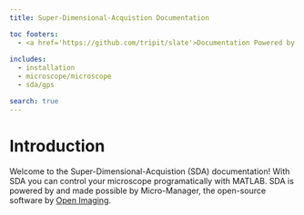 ```yaml
---
title: Super-Dimensional-Acquistion Documentation

toc footers:
  - <a href='https://github.com/tripit/slate'>Documentation Powered by Slate</a>
  
includes:
  - installation
  - microscope/microscope
  - sda/gps

search: true
---
```


# Introduction

Welcome to the Super-Dimensional-Acquistion (SDA) documentation! With SDA you can control your microscope programatically with MATLAB. SDA is powered by and made possible by Micro-Manager, the open-source software by [Open Imaging](https://open-imaging.com/).